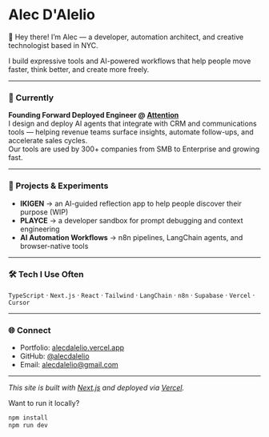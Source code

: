 # Alec D'Alelio

👋 Hey there! I’m Alec — a developer, automation architect, and creative technologist based in NYC.

I build expressive tools and AI-powered workflows that help people move faster, think better, and create more freely.

---

### 💼 Currently

**Founding Forward Deployed Engineer @ [Attention](https://attention.com)**  
I design and deploy AI agents that integrate with CRM and communications tools — helping revenue teams surface insights, automate follow-ups, and accelerate sales cycles.  
Our tools are used by 300+ companies from SMB to Enterprise and growing fast.

---

### 🧪 Projects & Experiments

- **IKIGEN** → an AI-guided reflection app to help people discover their purpose (WIP)
- **PLAYCE** → a developer sandbox for prompt debugging and context engineering
- **AI Automation Workflows** → n8n pipelines, LangChain agents, and browser-native tools

---

### 🛠️ Tech I Use Often

`TypeScript` · `Next.js` · `React` · `Tailwind` · `LangChain` · `n8n` · `Supabase` · `Vercel` · `Cursor`

---

### 🌐 Connect

- Portfolio: [alecdalelio.vercel.app](https://alecd.alelio.vercel.app)
- GitHub: [@alecdalelio](https://github.com/alecdalelio)
- Email: [alecdalelio@gmail.com](mailto:alecdalelio@gmail.com)

---

_This site is built with [Next.js](https://nextjs.org) and deployed via [Vercel](https://vercel.com)._

Want to run it locally?

```bash
npm install
npm run dev
